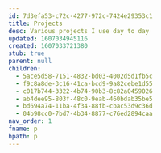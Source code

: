```yaml
---
id: 7d3efa53-c72c-4277-972c-7424e29353c1
title: Projects
desc: Various projects I use day to day
updated: 1607034945116
created: 1607033721380
stub: true
parent: null
children:
  - 5ace5d58-7151-4832-bd03-4002d5d1fb5c
  - f9c8a8de-3c16-41ca-bcd9-9a82cebe1d55
  - c017b744-3322-4b74-90b3-8c82a0459026
  - ab4dee95-803f-48c0-9eab-460bdab35be5
  - bd694a74-11ba-4f34-88fb-cbac53d9c36d
  - 04b98cc0-7bd7-4b34-8877-c76ed2894caa
nav_order: 1
fname: p
hpath: p
---
```



